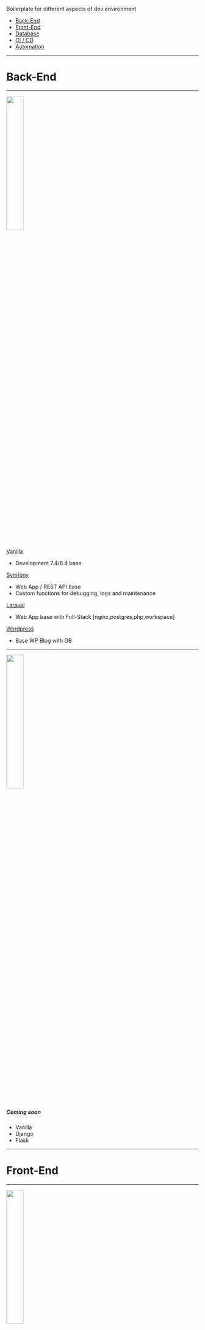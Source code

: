 Boilerplate for different aspects of dev environment
- [Back-End](#back-kend)
- [Front-End](#front-end)
- [Database](#database)
- [CI / CD](#ci/cd)
- [Automation](#automation)

---

# Back-End

---


<p align="left">
<img src="https://cdn.jsdelivr.net/gh/devicons/devicon@latest/icons/php/php-original.svg"  width="30%" heigh="30%" align="center">
</p>

[Vanilla](https://www.php.net/docs.php)
- Development 7.4/8.4 base

[Symfony](https://symfony.com/doc/current/index.html)
- Web App / REST API base
- Custom functions for debugging, logs and maintenance

[Laravel](https://laravel.com/docs/12.x/installation)
- Web App base with Full-Stack [nginx,postgres,php,workspace]

[Wordpress](https://wordpress.org/documentation/)
- Base WP Blog with DB

-----

<p align="left">
<img src="https://cdn.jsdelivr.net/gh/devicons/devicon@latest/icons/python/python-original.svg" width="30%" heigh="30%" align="center">
</p>

##### Coming soon
- Vanilla
- Django
- Flask


---

# Front-End

---

<p align="left">
<img src="https://cdn.jsdelivr.net/gh/devicons/devicon@latest/icons/javascript/javascript-plain.svg" width="30%" heigh="30%" align="center">
</p>

##### Coming soon
- Typescript
- VueJS
- ReactJS

---

<p align="left">
	<img src="https://cdn.jsdelivr.net/gh/devicons/devicon@latest/icons/html5/html5-plain.svg" width="20%" heigh="20%" align="center">
	<img src="https://cdn.jsdelivr.net/gh/devicons/devicon@latest/icons/css3/css3-plain.svg" width="20%" heigh="20%" align="center">
</p>

##### Coming soon
- CSS boilerplate
- HTML boilerplate

---

# Database

---

<p align="left">
	<img src="https://cdn.jsdelivr.net/gh/devicons/devicon@latest/icons/mysql/mysql-plain-wordmark.svg" width="20%" heigh="20%" align="center" >
	<img src="https://cdn.jsdelivr.net/gh/devicons/devicon@latest/icons/postgresql/postgresql-plain-wordmark.svg" width="20%" heigh="20%" align="center" >
</p>

##### Coming soon
- MariaDB
- PostgreSQL

---

<p align="left">
	<img src="https://cdn.jsdelivr.net/gh/devicons/devicon@latest/icons/mongodb/mongodb-plain-wordmark.svg"  width="20%" heigh="20%" align="center" >
    <img src="https://cdn.jsdelivr.net/gh/devicons/devicon@latest/icons/redis/redis-plain-wordmark.svg" width="20%" heigh="20%" align="center" >
</p>

##### Coming soon
- MongoDB
- Redis

---

# CI/CD

---

### Continuous Integration Tools

<p align="left">
	<img src="https://cdn.jsdelivr.net/gh/devicons/devicon@latest/icons/jenkins/jenkins-original.svg" width="30%" heigh="30%" align="center" >
    <img src="https://cdn.jsdelivr.net/gh/devicons/devicon@latest/icons/gitlab/gitlab-original-wordmark.svg" width="30%" heigh="30%" align="center" >
</p>

 [Jenkins](https://www.jenkins.io/doc/book/)
- Base for App testing

[Gitlab CE](https://docs.gitlab.com/)
- Base for git repos, issue tracking, CI/CD, Wiki, and more.

---

# Automation

---

[Ansible](https://docs.ansible.com/ansible/latest/collections/community/docker/index.html)
- Base for agentless workflow automation + playbook yaml
